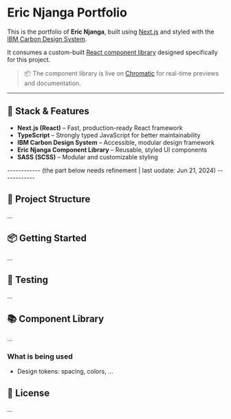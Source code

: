 # Eric Njanga Portfolio

This is the portfolio of **Eric Njanga**, built using [Next.js](https://nextjs.org/) and styled with the [IBM Carbon Design System](https://carbondesignsystem.com/).

It consumes a custom-built [React component library](https://github.com/ericnjanga/enjanga-next-3-components-lib) designed specifically for this project.

> 📦 The component library is live on [Chromatic](https://www.chromatic.com/library?appId=6856ac512f4faa67a7d9c5c2) for real-time previews and documentation.

---

## 🚀 Stack & Features

- **Next.js (React)** – Fast, production-ready React framework
- **TypeScript** – Strongly typed JavaScript for better maintainability
- **IBM Carbon Design System** – Accessible, modular design framework
- **Eric Njanga Component Library** – Reusable, styled UI components
- **SASS (SCSS)** – Modular and customizable styling

------------ (the part below needs refinement | last uodate: Jun 21, 2024) ------------

## 📁 Project Structure

...

## 📦 Getting Started

...

## 🧪 Testing

...

## 📚 Component Library

...

### What is being used

- Design tokens: spacing, colors, ...

## 📄 License

...
